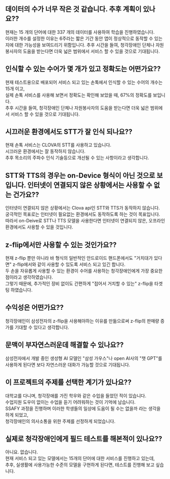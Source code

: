 ## 데이터의 수가 너무 작은 것 같습니다. 추후 계획이 있나요??  
현재는 15 개의 단어에 대한 337 개의 데이터를 사용하여 학습을 진행하였습니다.  
이러한 개수를 설정한 이유는 6주라는 짧은 기간 동안 앱이 정상적으로 동작할 수 있는지에 대한 가능성을 보여드리기 위함입니다. 
추후 시간을 들여, 청각장애인 단체나 자원봉사자의 도움을 받는다면 더욱 넓은 범위에서 서비스 할 수 있을 것으로 기대됩니다.  

## 인식할 수 있는 수어가 몇 개가 있고 정확도는 어떤가요??  
현재 테스트용으로 배포되어 서비스 되고 있는 손톡에서 인식할 수 있는 수어의 개수는 15개 이고,  
실제 손톡 서비스를 사용해 보면서 정확도는 확인해 보았을 때, 67%의 정확도를 보입니다.  
추후 시간을 들여, 청각장애인 단체나 자원봉사자의 도움을 받는다면 더욱 넓은 범위에서 서비스 할 수 있을 것으로 기대됩니다.   

## 시끄러운 환경에서도 STT가 잘 인식 되나요??  
현재 손톡 서비스는 CLOVA의 STT를 사용하고 있습니다.  
시끄러운 환경에서는 잘 동작하지 않습니다.  
추후 목소리의 주파수 인식 기술등으로 개선될 수 있는 사항이라고 생각합니다.  

## STT와 TTS의 경우는 on-Device 형식이 아닌 것으로 보입니다. 인터넷이 연결되지 않은 상황에서는 사용할 수 없는 건가요??  
인터넷이 연결되지 않은 상황에서는 Clova api인 STT와 TTS가 동작하지 않습니다.  
궁극적인 목표로는 인터넷이 필요없는 환경에서도 동작하도록 하는 것이 목표입니다.  
따라서 on-Deive로 STT나 TTS 모델을 사용한다면 인터넷이 연결되지 않은, 오프라인 환경에서도 사용할 수 있을 것입니다.  

## z-flip에서만 사용할 수 있는 것인가요??
현재 z-flip 뿐만 아니라 바 형식의 일반적인 안드로이드 핸드폰에서도 "거치대가 있다면" z-flip에서와 같이 사용할 수 있도록 서비스 되고 있긴 합니다.  
두 손을 자유롭게 사용할 수 있는 환경이 수어를 사용하는 청각장애인에게 가장 중요한 점이라고 생각하였습니다.  
그렇기 때문에, 추가적인 장비 없이도 간편하게 "접어서 거치할 수 있는" z-flip을 타겟팅 하였습니다.  

## 수익성은 어떤가요??  
청각장애인이 삼성전자의 z-flip을 사용해야하는 이유를 만듦으로써 z-flip의 판매량 증가를 기대할 수 있다고 생각합니다.  

## 문맥이 부자연스러운데 해결할 수 있나요??  
삼성전자에서 개발 중인 생성형 AI 모델인 "삼성 가우스"나 open AI사의 "챗 GPT"를 사용하게 된다면 보다 자연스러운 대화가 가능할 것으로 기대됩니다.  

## 이 프로젝트의 주제를 선택한 계기가 있나요??  
대학교를 다니며, 청각장애를 가진 학우와 같은 수업을 들었던 적이 있습니다.  
수업지원 도우미 없이는 수업을 듣기 어려워하는 것이 기억에 남습니다.  
SSAFY 과정을 진행하며 이러한 학생들의 일상에 도움이 될 수는 없을까 라는 생각을 하게 되었고,  
청각장애인의 의사소통을 위한 주제를 선정하게 되었습니다.  

## 실제로 청각장애인에게 필드 테스트를 해본적이 있나요??  
아니요. 없습니다.  
현재 서비스 되고 있는 모델에서는 15개의 단어에 대한 서비스를 진행하고 있는데,  
추후, 실생활에 사용가능한 수준의 모델을 구현하게 된다면, 테스트를 진행해 보고 싶습니다.  